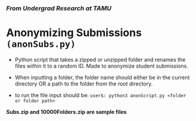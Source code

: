 ###  *From Undergrad Research at TAMU*
# Anonymizing Submissions `(anonSubs.py)`
- Python script that takes a zipped or unzipped folder and renames the files within it to a random ID.  Made to anonymize student submissions.

- When inputting a folder, the folder name should either be in the current directory OR a path to the folder from the root directory.

- to run the file input should be: `user$: python3 anonScript.py <folder or folder path>`


**Subs.zip and 10000Folders.zip are sample files**
